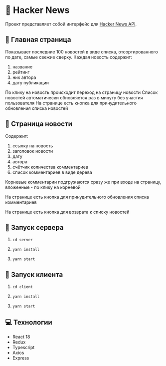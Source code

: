 # 🥷 Hacker News
Проект представляет собой интерфейс для [Hacker News API](https://news.ycombinator.com/news). 

## 📄 Главная страница
Показывает последние 100 новостей в виде списка, отсортированного по дате, самые свежие сверху.
Каждая новость содержит:
1) название
2) рейтинг
3) ник автора
4) дату публикации

По клику на новость происходит переход на страницу новости
Список новостей автоматически обновляется раз в минуту без участия пользователя
На странице есть кнопка для принудительного обновления списка новостей

## 📰 Страница новости

Содержит:
1) ссылку на новость
2) заголовок новости
3) дату
4) автора
5) счётчик количества комментариев
6) список комментариев в виде дерева

Корневые комментарии подгружаются сразу же при входе на страницу, вложенные - по клику на корневой 

На странице есть кнопка для принудительного обновления списка комментариев

На странице есть кнопка для возврата к списку новостей

## 🚀 Запуск сервера
1. `cd server`

2. `yarn install`

3. `yarn start`

## 💖 Запуск клиента
1. `cd client`

2. `yarn install`

3. `yarn start`

## 💻 Технологии 

- React 18
- Redux
- Typescript
- Axios
- Express 


